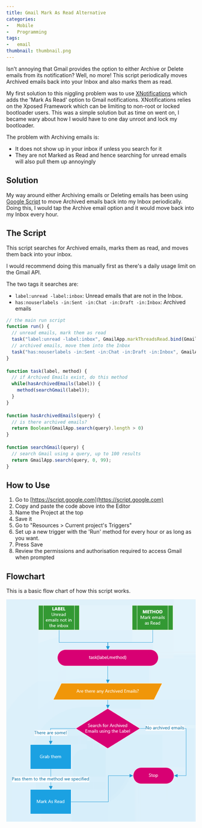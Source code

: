 ```yaml
---
title: Gmail Mark As Read Alternative
categories:
-   Mobile
-   Programming
tags:
-   email
thumbnail: thumbnail.png
---
```


Isn't annoying that Gmail provides the option to either Archive or Delete emails from its notification? Well, no more! This script periodically moves Archived emails back into your Inbox and also marks them as read.

<!-- more -->

My first solution to this niggling problem was to use [XNotifications](https://play.google.com/store/apps/details?id=com.Taptigo.Xposed.XNotifications&hl=en) which adds the 'Mark As Read' option to Gmail notifications. XNotifications relies on the Xposed Framework which can be limiting to non-root or locked bootloader users. This was a simple solution but as time on went on, I became wary about how I would have to one day unroot and lock my bootloader.

The problem with Archiving emails is:

* It does not show up in your inbox if unless you search for it
* They are not Marked as Read and hence searching for unread emails will also pull them up annoyingly

## Solution

My way around either Archiving emails or Deleting emails has been using [Google Script](https://www.google.com/script/start/) to move Archived emails back into my Inbox periodically. Doing this, I would tap the Archive email option and it would move back into my Inbox every hour.

## The Script

This script searches for Archived emails, marks them as read, and moves them back into your inbox.

I would recommend doing this manually first as there's a daily usage limit on the Gmail API.

The two tags it searches are:

* `label:unread -label:inbox`: Unread emails that are not in the Inbox.
* `has:nouserlabels -in:Sent -in:Chat -in:Draft -in:Inbox`: Archived emails

```javascript
// the main run script
function run() {
  // unread emails, mark them as read
  task("label:unread -label:inbox", GmailApp.markThreadsRead.bind(GmailApp));
  // archived emails, move them into the Inbox
  task("has:nouserlabels -in:Sent -in:Chat -in:Draft -in:Inbox", GmailApp.moveThreadsToInbox.bind(GmailApp));
}

function task(label, method) {
  // if Archived Emails exist, do this method
  while(hasArchivedEmails(label)) {
    method(searchGmail(label));
  }
}

function hasArchivedEmails(query) {
  // is there archived emails?
  return Boolean(GmailApp.search(query).length > 0)
}

function searchGmail(query) {
  // search Gmail using a query, up to 100 results
  return GmailApp.search(query, 0, 99);
}
```

## How to Use

1. Go to [https://script.google.com](https://script.google.com)
2. Copy and paste the code above into the Editor
3. Name the Project at the top
4. Save it
5. Go to "Resources > Current project's Triggers"
6. Set up a new trigger with the 'Run' method for every hour or as long as you want.
7. Press Save
8. Review the permissions and authorisation  required to access Gmail when prompted

## Flowchart

This is a basic flow chart of how this script works.

![Flowchart](flowchart.PNG)
